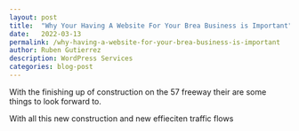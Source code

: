 ```yaml
---
layout: post
title:  "Why Your Having A Website For Your Brea Business is Important"
date:   2022-03-13
permalink: /why-having-a-website-for-your-brea-business-is-important
author: Ruben Gutierrez
description: WordPress Services
categories: blog-post
---
```


With the finishing up of construction on the 57 freeway their are some things to look forward to.

With all this new construction and new effieciten traffic flows 